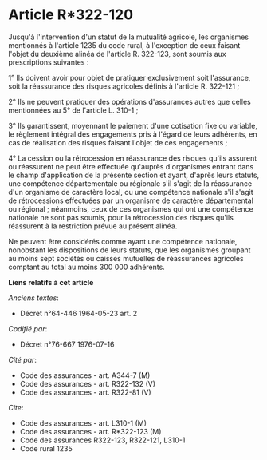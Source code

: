 # Article R*322-120

Jusqu'à l'intervention d'un statut de la mutualité agricole, les organismes mentionnés à l'article 1235 du code rural, à
l'exception de ceux faisant l'objet du deuxième alinéa de l'article R. 322-123, sont soumis aux prescriptions suivantes :

1° Ils doivent avoir pour objet de pratiquer exclusivement soit l'assurance, soit la réassurance des risques agricoles
définis à l'article R. 322-121 ;

2° Ils ne peuvent pratiquer des opérations d'assurances autres que celles mentionnées au 5° de l'article L. 310-1 ;

3° Ils garantissent, moyennant le paiement d'une cotisation fixe ou variable, le règlement intégral des engagements pris à
l'égard de leurs adhérents, en cas de réalisation des risques faisant l'objet de ces engagements ;

4° La cession ou la rétrocession en réassurance des risques qu'ils assurent ou réassurent ne peut être effectuée qu'auprès
d'organismes entrant dans le champ d'application de la présente section et ayant, d'après leurs statuts, une compétence
départementale ou régionale s'il s'agit de la réassurance d'un organisme de caractère local, ou une compétence nationale s'il
s'agit de rétrocessions effectuées par un organisme de caractère départemental ou régional ; néanmoins, ceux de ces
organismes qui ont une compétence nationale ne sont pas soumis, pour la rétrocession des risques qu'ils réassurent à la
restriction prévue au présent alinéa.

Ne peuvent être considérés comme ayant une compétence nationale, nonobstant les dispositions de leurs statuts, que les
organismes groupant au moins sept sociétés ou caisses mutuelles de réassurances agricoles comptant au total au moins 300 000
adhérents.

**Liens relatifs à cet article**

_Anciens textes_:

  - Décret n°64-446 1964-05-23 art. 2

_Codifié par_:

  - Décret n°76-667 1976-07-16

_Cité par_:

  - Code des assurances - art. A344-7 (M)
  - Code des assurances - art. R322-132 (V)
  - Code des assurances - art. R322-81 (V)

_Cite_:

  - Code des assurances - art. L310-1 (M)
  - Code des assurances - art. R*322-123 (M)
  - Code des assurances R322-123, R322-121, L310-1
  - Code rural 1235
